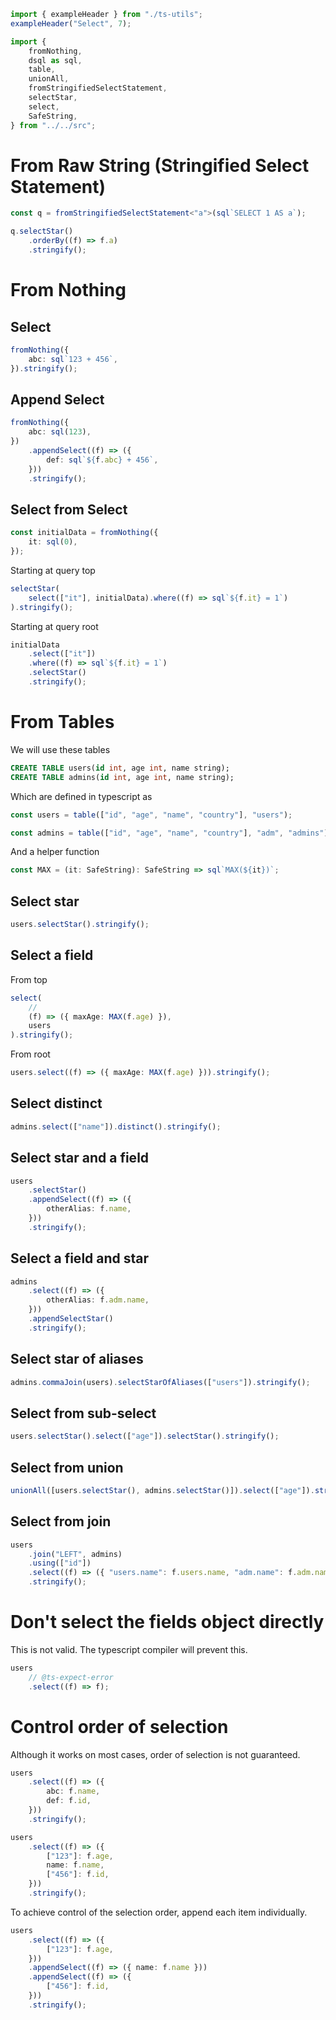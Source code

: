 ```ts eval --out=md --hide
import { exampleHeader } from "./ts-utils";
exampleHeader("Select", 7);
```

```ts eval
import {
    fromNothing,
    dsql as sql,
    table,
    unionAll,
    fromStringifiedSelectStatement,
    selectStar,
    select,
    SafeString,
} from "../../src";
```

# From Raw String (Stringified Select Statement)

```ts eval --out=sql
const q = fromStringifiedSelectStatement<"a">(sql`SELECT 1 AS a`);

q.selectStar()
    .orderBy((f) => f.a)
    .stringify();
```

# From Nothing

## Select

```ts eval --out=sql
fromNothing({
    abc: sql`123 + 456`,
}).stringify();
```

## Append Select

```ts eval --out=sql
fromNothing({
    abc: sql(123),
})
    .appendSelect((f) => ({
        def: sql`${f.abc} + 456`,
    }))
    .stringify();
```

## Select from Select

```ts eval
const initialData = fromNothing({
    it: sql(0),
});
```

Starting at query top

```ts eval --out=sql
selectStar(
    select(["it"], initialData).where((f) => sql`${f.it} = 1`)
).stringify();
```

Starting at query root

```ts eval --out=sql
initialData
    .select(["it"])
    .where((f) => sql`${f.it} = 1`)
    .selectStar()
    .stringify();
```

# From Tables

We will use these tables

```sql
CREATE TABLE users(id int, age int, name string);
CREATE TABLE admins(id int, age int, name string);
```

Which are defined in typescript as

```ts eval
const users = table(["id", "age", "name", "country"], "users");

const admins = table(["id", "age", "name", "country"], "adm", "admins");
```

And a helper function

```ts eval
const MAX = (it: SafeString): SafeString => sql`MAX(${it})`;
```

## Select star

```ts eval --out=sql
users.selectStar().stringify();
```

## Select a field

From top

```ts eval --out=sql
select(
    //
    (f) => ({ maxAge: MAX(f.age) }),
    users
).stringify();
```

From root

```ts eval --out=sql
users.select((f) => ({ maxAge: MAX(f.age) })).stringify();
```

## Select distinct

```ts eval --out=sql
admins.select(["name"]).distinct().stringify();
```

## Select star and a field

```ts eval --out=sql
users
    .selectStar()
    .appendSelect((f) => ({
        otherAlias: f.name,
    }))
    .stringify();
```

## Select a field and star

```ts eval --out=sql
admins
    .select((f) => ({
        otherAlias: f.adm.name,
    }))
    .appendSelectStar()
    .stringify();
```

## Select star of aliases

```ts eval --out=sql
admins.commaJoin(users).selectStarOfAliases(["users"]).stringify();
```

## Select from sub-select

```ts eval --out=sql
users.selectStar().select(["age"]).selectStar().stringify();
```

## Select from union

```ts eval --out=sql
unionAll([users.selectStar(), admins.selectStar()]).select(["age"]).stringify();
```

## Select from join

```ts eval --out=sql
users
    .join("LEFT", admins)
    .using(["id"])
    .select((f) => ({ "users.name": f.users.name, "adm.name": f.adm.name }))
    .stringify();
```

# Don't select the fields object directly

This is not valid. The typescript compiler will prevent this.

```ts eval --out=hide
users
    // @ts-expect-error
    .select((f) => f);
```

# Control order of selection

Although it works on most cases, order of selection is not guaranteed.

```ts eval --out=sql
users
    .select((f) => ({
        abc: f.name,
        def: f.id,
    }))
    .stringify();
```

```ts eval --out=sql
users
    .select((f) => ({
        ["123"]: f.age,
        name: f.name,
        ["456"]: f.id,
    }))
    .stringify();
```

To achieve control of the selection order, append each item individually.

```ts eval --out=sql
users
    .select((f) => ({
        ["123"]: f.age,
    }))
    .appendSelect((f) => ({ name: f.name }))
    .appendSelect((f) => ({
        ["456"]: f.id,
    }))
    .stringify();
```
